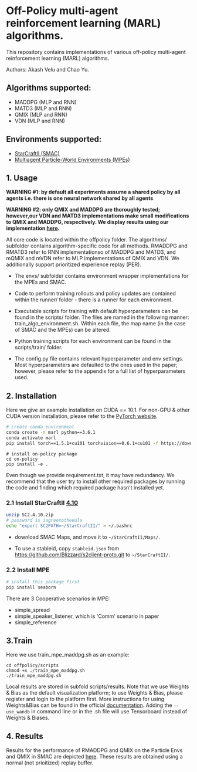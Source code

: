 # Off-Policy multi-agent reinforcement learning (MARL) algorithms. 

This repository contains implementations of various off-policy multi-agent reinforcement learning (MARL) algorithms.

Authors: Akash Velu and Chao Yu.

## Algorithms supported:
- MADDPG (MLP and RNN)
- MATD3 (MLP and RNN)
- QMIX (MLP and RNN)
- VDN (MLP and RNN)

## Environments supported:

- [StarCraftII (SMAC)](https://github.com/oxwhirl/smac)
- [Multiagent Particle-World Environments (MPEs)](https://github.com/openai/multiagent-particle-envs)

## 1. Usage
**WARNING #1: by default all experiments assume a shared policy by all agents i.e. there is one neural network shared by all agents**

**WARNING #2: only QMIX and MADDPG are thoroughly tested; however,our VDN and MATD3 implementations make small modifications to QMIX and MADDPG, respectively. We display results using our implementation [here](https://docs.google.com/document/d/1s0Kb76b7v4WGyhiCNLrt9St-WvhGnl2AUQCe1FS-ADM/edit?usp=sharing).**

All core code is located within the offpolicy folder. The algorithms/ subfolder contains algorithm-specific code
for all methods. RMADDPG and RMATD3 refer to RNN implementationso of MADDPG and MATD3, and mQMIX and mVDN refer to MLP implementations of QMIX and VDN. We additionally support prioritized experience replay (PER).

* The envs/ subfolder contains environment wrapper implementations for the MPEs and SMAC. 

* Code to perform training rollouts and policy updates are contained within the runner/ folder - there is a runner for 
each environment. 

* Executable scripts for training with default hyperparameters can be found in the scripts/ folder. The files are named
in the following manner: train_algo_environment.sh. Within each file, the map name (in the case of SMAC and the MPEs) can be altered. 
* Python training scripts for each environment can be found in the scripts/train/ folder. 

* The config.py file contains relevant hyperparameter and env settings. Most hyperparameters are defaulted to the ones
used in the paper; however, please refer to the appendix for a full list of hyperparameters used. 


## 2. Installation

 Here we give an example installation on CUDA == 10.1. For non-GPU & other CUDA version installation, please refer to the [PyTorch website](https://pytorch.org/get-started/locally/).

``` Bash
# create conda environment
conda create -n marl python==3.6.1
conda activate marl
pip install torch==1.5.1+cu101 torchvision==0.6.1+cu101 -f https://download.pytorch.org/whl/torch_stable.html
```

```
# install on-policy package
cd on-policy
pip install -e .
```

Even though we provide requirement.txt, it may have redundancy. We recommend that the user try to install other required packages by running the code and finding which required package hasn't installed yet.

### 2.1 Install StarCraftII [4.10](http://blzdistsc2-a.akamaihd.net/Linux/SC2.4.10.zip)

   

``` Bash
unzip SC2.4.10.zip
# password is iagreetotheeula
echo "export SC2PATH=~/StarCraftII/" > ~/.bashrc
```

* download SMAC Maps, and move it to `~/StarCraftII/Maps/`.

* To use a stableid, copy `stableid.json` from https://github.com/Blizzard/s2client-proto.git to `~/StarCraftII/`.


### 2.2 Install MPE

``` Bash
# install this package first
pip install seaborn
```

There are 3 Cooperative scenarios in MPE:

* simple_spread
* simple_speaker_listener, which is 'Comm' scenario in paper
* simple_reference

## 3.Train
Here we use train_mpe_maddpg.sh as an example:
```
cd offpolicy/scripts
chmod +x ./train_mpe_maddpg.sh
./train_mpe_maddpg.sh
```
Local results are stored in subfold scripts/results. Note that we use Weights & Bias as the default visualization platform; to use Weights & Bias, please register and login to the platform first. More instructions for using Weights&Bias can be found in the official [documentation](https://docs.wandb.ai/). Adding the `--use_wandb` in command line or in the .sh file will use Tensorboard instead of Weights & Biases. 

## 4. Results
Results for the performance of RMADDPG and QMIX on the Particle Envs and QMIX in SMAC are depicted [here](https://docs.google.com/document/d/1s0Kb76b7v4WGyhiCNLrt9St-WvhGnl2AUQCe1FS-ADM/edit?usp=sharing). These results are obtained using a normal (not prioitized) replay buffer.



